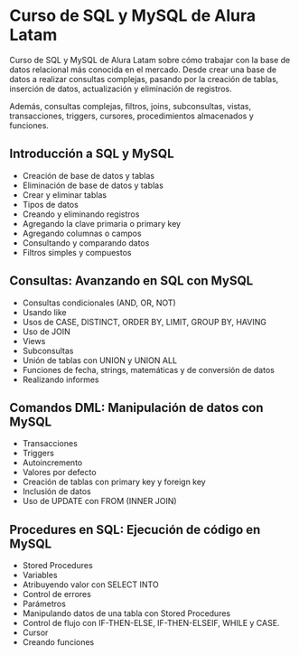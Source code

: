 # Curso de SQL y MySQL de Alura Latam

Curso de SQL y MySQL de Alura Latam sobre cómo trabajar con la base de datos relacional más conocida en el mercado. Desde crear una base de datos a realizar consultas complejas, pasando por la creación de tablas, inserción de datos, actualización y eliminación de registros.

Además, consultas complejas, filtros, joins, subconsultas, vistas, transacciones, triggers, cursores, procedimientos almacenados y funciones.

## Introducción a SQL y MySQL

- Creación de base de datos y tablas
- Eliminación de base de datos y tablas
- Crear y eliminar tablas
- Tipos de datos
- Creando y eliminando registros
- Agregando la clave primaria o primary key
- Agregando columnas o campos
- Consultando y comparando datos
- Filtros simples y compuestos

## Consultas: Avanzando en SQL con MySQL
- Consultas condicionales (AND, OR, NOT)
- Usando like
- Usos de CASE, DISTINCT, ORDER BY, LIMIT, GROUP BY, HAVING
- Uso de JOIN
- Views
- Subconsultas
- Unión de tablas con UNION y UNION ALL
- Funciones de fecha, strings, matemáticas y de conversión de datos
- Realizando informes

## Comandos DML: Manipulación de datos con MySQL

- Transacciones
- Triggers
- Autoincremento
- Valores por defecto
- Creación de tablas con primary key y foreign key
- Inclusión de datos
- Uso de UPDATE con FROM (INNER JOIN)

## Procedures en SQL: Ejecución de código en MySQL
- Stored Procedures
- Variables
- Atribuyendo valor con SELECT INTO
- Control de errores
- Parámetros
- Manipulando datos de una tabla con Stored Procedures
- Control de flujo con IF-THEN-ELSE, IF-THEN-ELSEIF, WHILE y CASE.
- Cursor
- Creando funciones